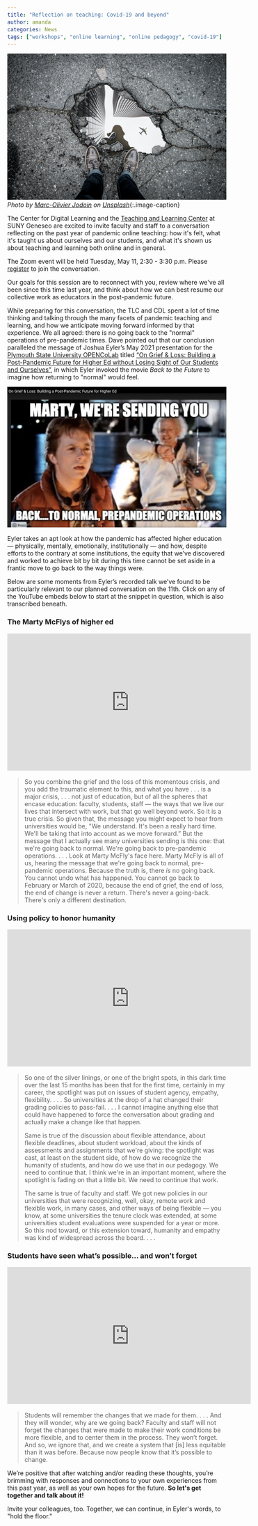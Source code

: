 ```yaml
---
title: "Reflection on teaching: Covid-19 and beyond" 
author: amanda
categories: News
tags: ["workshops", "online learning", "online pedagogy", "covid-19"]
---
```


![Puddle in pavement reflecting person above](/images/reflect.jpg)
*Photo by <a href="https://unsplash.com/@marcojodoin?utm_source=unsplash&utm_medium=referral&utm_content=creditCopyText">Marc-Olivier Jodoin</a> on <a href="https://unsplash.com/?utm_source=unsplash&utm_medium=referral&utm_content=creditCopyText">Unsplash</a>*{:.image-caption}

The Center for Digital Learning and the [<span class="underline">Teaching and Learning Center</span>](https://www.geneseo.edu/tlc) at SUNY Geneseo are excited to invite faculty and staff to a conversation reflecting on the past year of pandemic online teaching: how it's felt, what it's taught us about ourselves and our students, and what it's shown us about teaching and learning both online and in general.

The Zoom event will be held Tuesday, May 11, 2:30 - 3:30 p.m. Please [<span class="underline">register</span>](https://geneseo.zoom.us/meeting/register/tJEsd-GvqjIoE9bdzrnzumJQurZcmYR8IzYp) to join the conversation.

<!--more-->

Our goals for this session are to reconnect with you, review where we've all been since this time last year, and think about how we can best resume our collective work as educators in the post-pandemic future.

While preparing for this conversation, the TLC and CDL spent a lot of time thinking and talking through the many facets of pandemic teaching and learning, and how we anticipate moving forward informed by that experience. We all agreed: there is no going back to the "normal" operations of pre-pandemic times. Dave pointed out that our conclusion paralleled the message of Joshua Eyler’s May 2021 presentation for the [Plymouth State University OPENCoLab](https://colab.plymouthcreate.net/) titled [“On Grief & Loss: Building a Post-Pandemic Future for Higher Ed without Losing Sight of Our Students and Ourselves”](https://colab.plymouthcreate.net/resource/joshua-eyler-keynote-on-grief-loss-building-a-post-pandemic-future-for-higher-ed-without-losing-sight-of-our-students-and-ourselves/), in which Eyler invoked the movie *Back to the Future* to imagine how returning to "normal" would feel.

![Marty McFly from Back to the Future looking perplexed](/images/marty.png)

Eyler takes an apt look at how the pandemic has affected higher education &mdash; physically, mentally, emotionally, institutionally &mdash; and how, despite efforts to the contrary at some institutions, the equity that we’ve discovered and worked to achieve bit by bit during this time cannot be set aside in a frantic move to go back to the way things were. 

Below are some moments from Eyler’s recorded talk we’ve found to be particularly relevant to our planned conversation on the 11th. Click on any of the YouTube embeds below to start at the snippet in question, which is also transcribed beneath.

### The Marty McFlys of higher ed

<iframe width="560" height="315" src="https://www.youtube.com/embed/HJDEZs8vplU?start=1135" title="YouTube video player" frameborder="0" allow="accelerometer; autoplay; clipboard-write; encrypted-media; gyroscope; picture-in-picture" allowfullscreen></iframe>

> So you combine the grief and the loss of this momentous crisis, and you add the traumatic element to this, and what you have . . . is a major crisis, . . . not just of education, but of all the spheres that encase education: faculty, students, staff — the ways that we live our lives that intersect with work, but that go well beyond work. So it is a true crisis. So given that, the message you might expect to hear from universities would be, "We understand. It's been a really hard time. We'll be taking that into account as we move forward.” But the message that I actually see many universities sending is this one: that we're going back to normal. We're going back to pre-pandemic operations. . . . Look at Marty McFly's face here. Marty McFly is all of us, hearing the message that we're going back to normal, pre-pandemic operations. Because the truth is, there *is* no going back. You cannot undo what has happened. You cannot go back to February or March of 2020, because the end of grief, the end of loss, the end of change is never a return. There's never a going-back. There's only a different destination.

### Using policy to honor humanity

<iframe width="560" height="315" src="https://www.youtube.com/embed/HJDEZs8vplU?start=2623" title="YouTube video player" frameborder="0" allow="accelerometer; autoplay; clipboard-write; encrypted-media; gyroscope; picture-in-picture" allowfullscreen></iframe>

> So one of the silver linings, or one of the bright spots, in this dark time over the last 15 months has been that for the first time, certainly in my career, the spotlight was put on issues of student agency, empathy, flexibility. . . . So universities at the drop of a hat changed their grading policies to pass-fail. . . . I cannot imagine anything else that could have happened to force the conversation about grading and actually make a change like that happen.
> 
> Same is true of the discussion about flexible attendance, about flexible deadlines, about student workload, about the kinds of assessments and assignments that we're giving: the spotlight was cast, at least on the student side, of how do we recognize the humanity of students, and how do we use that in our pedagogy. We need to continue that. I think we're in an important moment, where the spotlight is fading on that a little bit. We need to continue that work.
> 
> The same is true of faculty and staff. We got new policies in our universities that were recognizing, well, okay, remote work and flexible work, in many cases, and other ways of being flexible — you know, at some universities the tenure clock was extended, at some universities student evaluations were suspended for a year or more. So this nod toward, or this extension toward, humanity and empathy was kind of widespread across the board. . . .

### Students have seen what’s possible… and won’t forget

<iframe width="560" height="315" src="https://www.youtube.com/embed/HJDEZs8vplU?start=3219" title="YouTube video player" frameborder="0" allow="accelerometer; autoplay; clipboard-write; encrypted-media; gyroscope; picture-in-picture" allowfullscreen></iframe>

> Students will remember the changes that we made for them. . . . And they will wonder, why are we going back? Faculty and staff will not forget the changes that were made to make their work conditions be more flexible, and to center them in the process. They won’t forget. And so, we ignore that, and we create a system that \[is\] less equitable than it was before. Because now people know that it’s possible to change.

We’re positive that after watching and/or reading these thoughts, you’re brimming with responses and connections to your own experiences from this past year, as well as your own hopes for the future. **So let's get together and talk about it\!**

Invite your colleagues, too. Together, we can continue, in Eyler's words, to "hold the floor."
